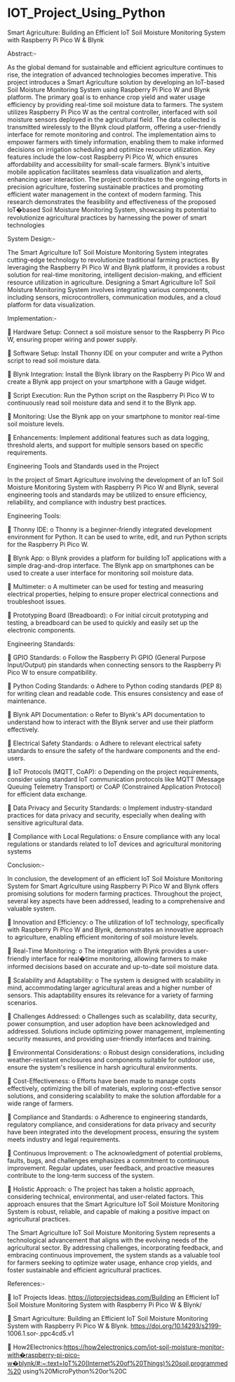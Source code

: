 # IOT_Project_Using_Python
Smart Agriculture: Building an Efficient IoT Soil  Moisture Monitoring System with Raspberry Pi  Pico W &amp; Blynk 

Abstract:-

As the global demand for sustainable and efficient agriculture continues to rise, the integration of advanced technologies becomes imperative. This project introduces a Smart Agriculture solution by developing an IoT-based Soil Moisture Monitoring System using Raspberry Pi Pico W and Blynk platform. The primary goal is to enhance crop yield and water usage efficiency by providing real-time soil moisture data to farmers. The system utilizes Raspberry Pi Pico W as the central controller, interfaced with soil moisture sensors deployed in the agricultural field. The data collected is transmitted wirelessly to the Blynk cloud platform, offering a user-friendly interface for remote monitoring and control. The implementation aims to empower farmers with timely information, enabling them to make informed decisions on irrigation scheduling and optimize resource utilization. Key features include the low-cost Raspberry Pi Pico W, which ensures affordability and accessibility for small-scale farmers. Blynk's intuitive mobile application facilitates seamless data visualization and alerts, enhancing user interaction. The project contributes to the ongoing efforts in precision agriculture, fostering sustainable practices and promoting efficient water management in the context of modern farming. This research demonstrates the feasibility and effectiveness of the proposed IoT�based Soil Moisture Monitoring System, showcasing its potential to revolutionize agricultural practices by harnessing the power of smart technologies

System Design:-

The Smart Agriculture IoT Soil Moisture Monitoring System integrates cutting-edge technology to revolutionize traditional farming practices. By leveraging the Raspberry Pi Pico W and Blynk platform, it provides a robust solution for real-time monitoring, intelligent decision-making, and efficient resource utilization in agriculture. Designing a Smart Agriculture IoT Soil Moisture Monitoring System involves integrating various components, including sensors, microcontrollers, communication modules, and a cloud platform for data visualization.

Implementation:-

 Hardware Setup: Connect a soil moisture sensor to the Raspberry Pi Pico W, ensuring proper wiring and power supply.

 Software Setup: Install Thonny IDE on your computer and write a Python script to read soil moisture data.

 Blynk Integration: Install the Blynk library on the Raspberry Pi Pico W and create a Blynk app project on your smartphone with a Gauge widget.

 Script Execution: Run the Python script on the Raspberry Pi Pico W to continuously read soil moisture data and send it to the Blynk app.

 Monitoring: Use the Blynk app on your smartphone to monitor real-time soil moisture levels.

 Enhancements: Implement additional features such as data logging, threshold alerts, and support for multiple sensors based on specific requirements.

Engineering Tools and Standards used in the Project

In the project of Smart Agriculture involving the development of an IoT Soil Moisture Monitoring System with Raspberry Pi Pico W and Blynk, several engineering tools and standards may be utilized to ensure efficiency, reliability, and compliance with industry best practices.

Engineering Tools:

 Thonny IDE: o Thonny is a beginner-friendly integrated development environment for Python. It can be used to write, edit, and run Python scripts for the Raspberry Pi Pico W.

 Blynk App: o Blynk provides a platform for building IoT applications with a simple drag-and-drop interface. The Blynk app on smartphones can be used to create a user interface for monitoring soil moisture data.

 Multimeter: o A multimeter can be used for testing and measuring electrical properties, helping to ensure proper electrical connections and troubleshoot issues.

 Prototyping Board (Breadboard): o For initial circuit prototyping and testing, a breadboard can be used to quickly and easily set up the electronic components.

Engineering Standards:

 GPIO Standards: o Follow the Raspberry Pi GPIO (General Purpose Input/Output) pin standards when connecting sensors to the Raspberry Pi Pico W to ensure compatibility.

 Python Coding Standards: o Adhere to Python coding standards (PEP 8) for writing clean and readable code. This ensures consistency and ease of maintenance.

 Blynk API Documentation: o Refer to Blynk's API documentation to understand how to interact with the Blynk server and use their platform effectively.

 Electrical Safety Standards: o Adhere to relevant electrical safety standards to ensure the safety of the hardware components and the end-users.

 IoT Protocols (MQTT, CoAP): o Depending on the project requirements, consider using standard IoT communication protocols like MQTT (Message Queuing Telemetry Transport) or CoAP (Constrained Application Protocol) for efficient data exchange.

 Data Privacy and Security Standards: o Implement industry-standard practices for data privacy and security, especially when dealing with sensitive agricultural data.

 Compliance with Local Regulations: o Ensure compliance with any local regulations or standards related to IoT devices and agricultural monitoring systems

Conclusion:-

In conclusion, the development of an efficient IoT Soil Moisture Monitoring System for Smart Agriculture using Raspberry Pi Pico W and Blynk offers promising solutions for modern farming practices. Throughout the project, several key aspects have been addressed, leading to a comprehensive and valuable system.

 Innovation and Efficiency: o The utilization of IoT technology, specifically with Raspberry Pi Pico W and Blynk, demonstrates an innovative approach to agriculture, enabling efficient monitoring of soil moisture levels.

 Real-Time Monitoring: o The integration with Blynk provides a user-friendly interface for real�time monitoring, allowing farmers to make informed decisions based on accurate and up-to-date soil moisture data.

 Scalability and Adaptability: o The system is designed with scalability in mind, accommodating larger agricultural areas and a higher number of sensors. This adaptability ensures its relevance for a variety of farming scenarios.

 Challenges Addressed: o Challenges such as scalability, data security, power consumption, and user adoption have been acknowledged and addressed. Solutions include optimizing power management, implementing security measures, and providing user-friendly interfaces and training.

 Environmental Considerations: o Robust design considerations, including weather-resistant enclosures and components suitable for outdoor use, ensure the system's resilience in harsh agricultural environments.

 Cost-Effectiveness: o Efforts have been made to manage costs effectively, optimizing the bill of materials, exploring cost-effective sensor solutions, and considering scalability to make the solution affordable for a wide range of farmers.

 Compliance and Standards: o Adherence to engineering standards, regulatory compliance, and considerations for data privacy and security have been integrated into the development process, ensuring the system meets industry and legal requirements.

 Continuous Improvement: o The acknowledgment of potential problems, faults, bugs, and challenges emphasizes a commitment to continuous improvement. Regular updates, user feedback, and proactive measures contribute to the long-term success of the system.

 Holistic Approach: o The project has taken a holistic approach, considering technical, environmental, and user-related factors. This approach ensures that the Smart Agriculture IoT Soil Moisture Monitoring System is robust, reliable, and capable of making a positive impact on agricultural practices.

The Smart Agriculture IoT Soil Moisture Monitoring System represents a technological advancement that aligns with the evolving needs of the agricultural sector. By addressing challenges, incorporating feedback, and embracing continuous improvement, the system stands as a valuable tool for farmers seeking to optimize water usage, enhance crop yields, and foster sustainable and efficient agricultural practices.

References:-

 IoT Projects Ideas. https://iotprojectsideas.com/Building an Efficient IoT Soil Moisture Monitoring System with Raspberry Pi Pico W & Blynk/

 Smart Agriculture: Building an Efficient IoT Soil Moisture Monitoring System with Raspberry Pi Pico W & Blynk. https://doi.org/10.14293/s2199- 1006.1.sor-.ppc4cd5.v1

 How2Electronics:https://how2electronics.com/iot-soil-moisture-monitor-with�raspberry-pi-pico-w�blynk/#:~:text=IoT%20(Internet%20of%20Things)%20soil,programmed%20 using%20MicroPython%20or%20C
